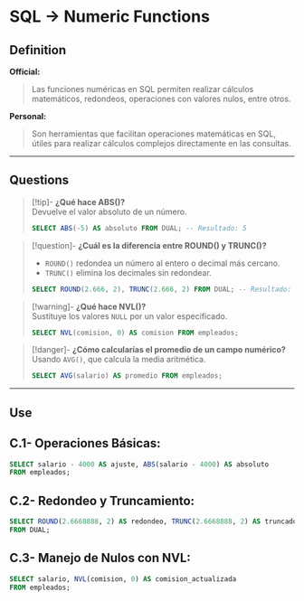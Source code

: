 # SQL -> Numeric Functions
## Definition

**Official:**  
> Las funciones numéricas en SQL permiten realizar cálculos matemáticos, redondeos, operaciones con valores nulos, entre otros.

**Personal:**  
> Son herramientas que facilitan operaciones matemáticas en SQL, útiles para realizar cálculos complejos directamente en las consultas.

---

## Questions

>[!tip]- **¿Qué hace ABS()?**  
> Devuelve el valor absoluto de un número.  
> ```sql
> SELECT ABS(-5) AS absoluto FROM DUAL; -- Resultado: 5
> ```

>[!question]- **¿Cuál es la diferencia entre ROUND() y TRUNC()?**  
> - `ROUND()` redondea un número al entero o decimal más cercano.  
> - `TRUNC()` elimina los decimales sin redondear.  
> ```sql
> SELECT ROUND(2.666, 2), TRUNC(2.666, 2) FROM DUAL; -- Resultado: 2.67, 2.66
> ```

>[!warning]- **¿Qué hace NVL()?**  
> Sustituye los valores `NULL` por un valor especificado.  
> ```sql
> SELECT NVL(comision, 0) AS comision FROM empleados;
> ```

>[!danger]- **¿Cómo calcularías el promedio de un campo numérico?**  
> Usando `AVG()`, que calcula la media aritmética.  
> ```sql
> SELECT AVG(salario) AS promedio FROM empleados;
> ```

---

## Use

## C.1- **Operaciones Básicas:**
```sql
SELECT salario - 4000 AS ajuste, ABS(salario - 4000) AS absoluto 
FROM empleados;
```

## C.2- **Redondeo y Truncamiento:**
```sql
SELECT ROUND(2.6668888, 2) AS redondeo, TRUNC(2.6668888, 2) AS truncado 
FROM DUAL;
```

## C.3- **Manejo de Nulos con NVL:**
```sql
SELECT salario, NVL(comision, 0) AS comision_actualizada 
FROM empleados;
```

